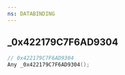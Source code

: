 ```yaml
---
ns: DATABINDING
---
```

## _0x422179C7F6AD9304

```c
// 0x422179C7F6AD9304
Any _0x422179C7F6AD9304();
```

